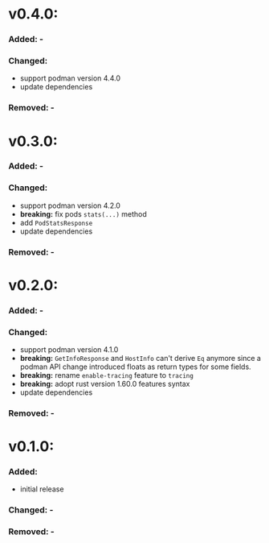 # v0.4.0:
### Added: -

### Changed:
* support podman version 4.4.0
* update dependencies

### Removed: -

# v0.3.0:
### Added: -

### Changed:
* support podman version 4.2.0
* **breaking:** fix pods `stats(...)` method
* add `PodStatsResponse`
* update dependencies

### Removed: -

# v0.2.0:
### Added: -

### Changed: 
* support podman version 4.1.0 
* **breaking:** `GetInfoResponse` and `HostInfo` can't derive `Eq` anymore since a podman API change introduced floats as return types for some fields.
* **breaking:** rename `enable-tracing` feature to `tracing`
* **breaking:** adopt rust version 1.60.0 features syntax 
* update dependencies

### Removed: -

# v0.1.0:
### Added:
* initial release

### Changed: -

### Removed: -
